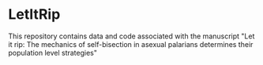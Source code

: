 # LetItRip


This repository contains data and code associated with the manuscript "Let it rip: The mechanics of self-bisection in asexual palarians determines their population level strategies"

